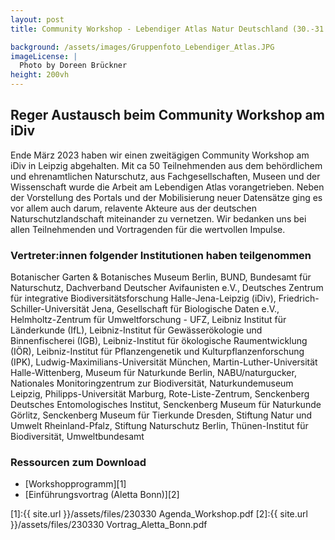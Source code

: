 ```yaml
---
layout: post 
title: Community Workshop - Lebendiger Atlas Natur Deutschland (30.-31.03.23)

background: /assets/images/Gruppenfoto_Lebendiger_Atlas.JPG
imageLicense: |
  Photo by Doreen Brückner
height: 200vh 
---
```


## Reger Austausch beim Community Workshop am iDiv 

Ende März 2023 haben wir einen zweitägigen Community Workshop am iDiv in Leipzig abgehalten. Mit ca 50 Teilnehmenden aus dem behördlichem und ehrenamtlichen Naturschutz, aus Fachgesellschaften, Museen und der Wissenschaft wurde die Arbeit am Lebendigen Atlas vorangetrieben. Neben der Vorstellung des Portals und der Mobilisierung neuer Datensätze ging es vor allem auch darum, relavente Akteure aus der deutschen Naturschutzlandschaft miteinander zu vernetzen. Wir bedanken uns bei allen Teilnehmenden und Vortragenden für die wertvollen Impulse. 

### Vertreter:innen folgender Institutionen haben teilgenommen

Botanischer Garten & Botanisches Museum Berlin, BUND, Bundesamt für Naturschutz, Dachverband Deutscher Avifaunisten e.V., Deutsches Zentrum für integrative Biodiversitätsforschung Halle-Jena-Leipzig (iDiv), Friedrich-Schiller-Universität Jena, Gesellschaft für Biologische Daten e.V., Helmholtz-Zentrum für Umweltforschung - UFZ, Leibniz Institut für Länderkunde (IfL), Leibniz-Institut für Gewässerökologie und Binnenfischerei (IGB), Leibniz-Institut für ökologische Raumentwicklung (IÖR), Leibniz-Institut für Pflanzengenetik und Kulturpflanzenforschung (IPK), Ludwig-Maximilians-Universität München, Martin-Luther-Universität Halle-Wittenberg, Museum für Naturkunde Berlin, NABU/naturgucker, Nationales Monitoringzentrum zur Biodiversität, Naturkundemuseum Leipzig, Philipps-Universität Marburg, Rote-Liste-Zentrum, Senckenberg Deutsches Entomologisches Institut, Senckenberg Museum für Naturkunde Görlitz, Senckenberg Museum für Tierkunde Dresden, Stiftung Natur und Umwelt Rheinland-Pfalz, Stiftung Naturschutz Berlin, Thünen-Institut für Biodiversität, Umweltbundesamt


### Ressourcen zum Download
- [Workshopprogramm][1]
- [Einführungsvortrag (Aletta Bonn)][2]


[1]:{{ site.url }}/assets/files/230330 Agenda_Workshop.pdf
[2]:{{ site.url }}/assets/files/230330 Vortrag_Aletta_Bonn.pdf
